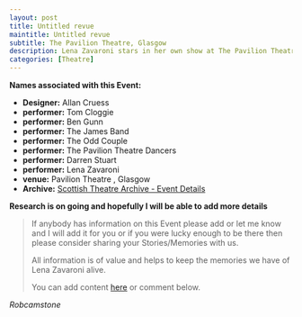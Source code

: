 ```yaml
---
layout: post
title: Untitled revue
maintitle: Untitled revue
subtitle: The Pavilion Theatre, Glasgow
description: Lena Zavaroni stars in her own show at The Pavilion Theatre, Glasgow between 24-26 November 1978.
categories: [Theatre]
---
```


**Names associated with this Event:**
* **Designer:** Allan Cruess
* **performer:** Tom Cloggie
* **performer:** Ben Gunn
* **performer:** The James Band
* **performer:** The Odd Couple
* **performer:** The Pavilion Theatre Dancers
* **performer:** Darren Stuart
* **performer:** Lena Zavaroni
* **venue:** 	Pavilion Theatre , Glasgow
* **Archive:** [Scottish Theatre Archive - Event Details](http://special.lib.gla.ac.uk/STA/search/detaile.cfm?EID=1301)

**Research is on going and hopefully I will be able to add more details**
> If anybody has information on this Event please add or let me know and I will add it for you or if you were lucky enough to be there then please consider sharing your Stories/Memories with us.
>
> All information is of value and helps to keep the memories we have of Lena Zavaroni alive.
>
> You can add content [here](https://github.com/FanzOfLenaZavaroni/fanzoflenazavaroni.github.io) or comment below.

<cite>Robcamstone</cite>

<style>
.dt-published {display: none;}
.post-meta:after {content: "between 24-26 November 1978";}
.height-adjust1 {width:auto; height:350px;}
.height-adjust2 {width:auto; height:307px;}
</style>
